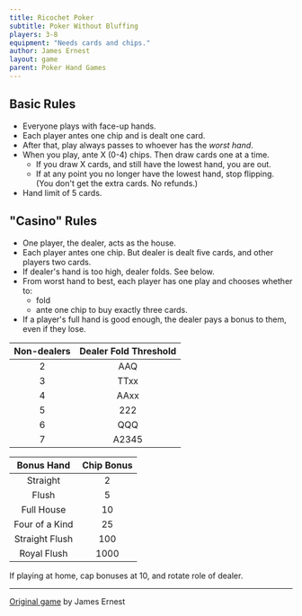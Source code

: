 ```yaml
---
title: Ricochet Poker
subtitle: Poker Without Bluffing
players: 3-8
equipment: "Needs cards and chips."
author: James Ernest
layout: game
parent: Poker Hand Games
---
```


## Basic Rules

- Everyone plays with face-up hands.
- Each player antes one chip and is dealt one card.
- After that, play always passes to whoever has the *worst hand*.
- When you play, ante X (0-4) chips. Then draw cards one at a time.
  - If you draw X cards, and still have the lowest hand, you are out.
  - If at any point you no longer have the lowest hand, stop flipping. (You don't get the extra cards. No refunds.)
- Hand limit of 5 cards.


## "Casino" Rules

- One player, the dealer, acts as the house.
- Each player antes one chip. But dealer is dealt five cards, and other players two cards.
- If dealer's hand is too high, dealer folds. See below.
- From worst hand to best, each player has one play and chooses whether to:
  - fold
  - ante one chip to buy exactly three cards.
- If a player's full hand is good enough, the dealer pays a bonus to them, even if they lose.

| Non-dealers | Dealer Fold Threshold |
|:-:|:-:|
| 2 | AAQ |
| 3 | TTxx |
| 4 | AAxx |
| 5 | 222 |
| 6 | QQQ |
| 7 | A2345 |

| Bonus Hand | Chip Bonus |
|:-:|:-:|
| Straight | 2 |
| Flush | 5 |
| Full House | 10 |
| Four of a Kind | 25 |
| Straight Flush | 100 |
| Royal Flush | 1000 |

If playing at home, cap bonuses at 10, and rotate role of dealer.

---

[Original game](https://boardgamegeek.com/boardgame/264729/ricochet-poker) 
by James Ernest
